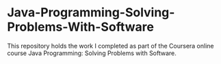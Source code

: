 # Java-Programming-Solving-Problems-With-Software

This repository holds the work I completed as part of the Coursera online course Java Programming: Solving Problems with Software.
